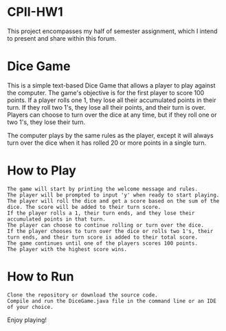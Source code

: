 # CPII-HW1
This project encompasses my half of semester assignment, which I intend to present and share within this forum.
# Dice Game

This is a simple text-based Dice Game that allows a player to play against the computer. The game's objective is for the first player to score 100 points. If a player rolls one 1, they lose all their accumulated points in their turn. If they roll two 1's, they lose all their points, and their turn is over. Players can choose to turn over the dice at any time, but if they roll one or two 1's, they lose their turn.

The computer plays by the same rules as the player, except it will always turn over the dice when it has rolled 20 or more points in a single turn.

# How to Play

    The game will start by printing the welcome message and rules.
    The player will be prompted to input 'y' when ready to start playing.
    The player will roll the dice and get a score based on the sum of the dice. The score will be added to their turn score.
    If the player rolls a 1, their turn ends, and they lose their accumulated points in that turn.
    The player can choose to continue rolling or turn over the dice.
    If the player chooses to turn over the dice or rolls two 1's, their turn ends, and their turn score is added to their total score.
    The game continues until one of the players scores 100 points.
    The player with the highest score wins.

# How to Run

    Clone the repository or download the source code.
    Compile and run the DiceGame.java file in the command line or an IDE of your choice.

Enjoy playing!
